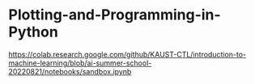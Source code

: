 # Plotting-and-Programming-in-Python
https://colab.research.google.com/github/KAUST-CTL/introduction-to-machine-learning/blob/ai-summer-school-20220821/notebooks/sandbox.ipynb

